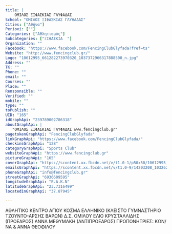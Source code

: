 ```yaml
---
title: |
    ΟΜΙΛΟΣ ΞΙΦΑΣΚΙΑΣ ΓΛΥΦΑΔΑΣ
School: "ΟΜΙΛΟΣ ΞΙΦΑΣΚΙΑΣ ΓΛΥΦΑΔΑΣ"
Cities: ["Αθήνα"]
Perioxi: [""]
Categories: ["Αθλητισμός"]
Subcategories: ["ΞΙΦΑΣΚΙΑ  "]
Organization: ""
Facebook: "https://www.facebook.com/FencingClubGlyfada?fref=ts"
Website: "http://www.fencingclub.gr/"
Logo: "10612995_661282273970320_1037372966317888500_n.jpg"
Address: ""
TK: ""
Phone: ""
email: ""
Courses: ""
Place: ""
Rensponsible: ""
Verified: ""
mobile: ""
type: ""
toPublish: ""
UID: "165"
idGraphApi: "239789002786318"
aboutGraphApi: | 
   "ΟΜΙΛΟΣ ΞΙΦΑΣΚΙΑΣ ΓΛΥΦΑΔΑΣ www.fencingclub.gr"
pagetokenGraphApi: "FencingClubGlyfada"
linkGraphApi: "https://www.facebook.com/FencingClubGlyfada/"
checkinsGraphApi: "128"
categoryGraphApi: "Sports Club"
websiteGraphApi: "https://www.fencingclub.gr"
pictureGraphApi: "165"
coverGraphApi: "https://scontent.xx.fbcdn.net/v/t1.0-1/p50x50/10612995_661282273970320_1037372966317888500_n.jpg?oh=56613cc8d722cb6591b9cad8b2583b6e&amp;oe=5B073B3E"
emailsGraphApi: "https://scontent.xx.fbcdn.net/v/t1.0-9/14203208_1032625503502660_3205609358499218592_n.jpg?oh=7b9103e47dbec0694862424d64c71499&amp;oe=5B406ABF"
phoneGraphApi: "info@fencingclub.gr"
streetGraphApi: "6936609595"
longitudeGraphApi: "Ε.Α.Κ.Ν"
latitudeGraphApi: "23.7316499"
locatedinGraphApi: "37.87945"

---
```


ΑΘΛΗΤΙΚΟ ΚΕΝΤΡΟ ΑΓΙΟΥ ΚΟΣΜΑ ΕΛΛΗΝΙΚΟ (ΚΛΕΙΣΤΟ ΓΥΜΝΑΣΤΗΡΙΟ ΤΖΟΥΝΤΟ-ΑΡΣΗΣ ΒΑΡΩΝ) Δ.Σ. ΟΜΙΛΟΥ ΕΛΙΟ ΚΡΥΣΤΑΛΛΙΔΗΣ (ΠΡΟΕΔΡΟΣ) ΑΝΝΑ ΜΕΘΥΜΑΚΗ (ΑΝΤΙΠΡΟΕΔΡΟΣ) ΠΡΟΠΟΝΗΤΡΙΕΣ: ΚΩΝ/ΝΑ &amp; ΑΝΝΑ ΘΕΟΦΙΛΟΥ

